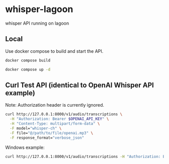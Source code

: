 # whisper-lagoon

whisper API running on lagoon

## Local
Use docker compose to build and start the API.  

```sh
docker compose build
```

```sh
docker compose up -d
```

## Curl Test API (identical to OpenAI Whisper API example)
Note: Authorization header is currently ignored.

```sh
curl http://127.0.0.1:8000/v1/audio/transcriptions \
  -H "Authorization: Bearer $OPENAI_API_KEY" \
  -H "Content-Type: multipart/form-data" \
  -F model="whisper-ch" \
  -F file="@/path/to/file/openai.mp3" \
  -F response_format="verbose_json"
```

Windows example:
```sh
curl http://127.0.0.1:8000/v1/audio/transcriptions -H "Authorization: Bearer $OPENAI_API_KEY" -H "Content-Type: multipart/form-data" -F model="whisper-ch" -F file="@F:\FHNW\first.mp3" -F response_format="verbose_json"
```
